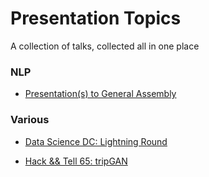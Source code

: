# Presentation Topics 

A collection of talks, collected all in one place

### NLP

+ [Presentation(s) to General Assembly](https://thoppe.github.io/Presentation_Topics/General_Assembly/index.html)

### Various

+ [Data Science DC: Lightning Round](https://github.com/thoppe/Presentation_Topics/blob/master/docs/DS/Brachistochrone.ipynb)

+ [Hack && Tell 65: tripGAN](https://thoppe.github.io/Presentation_Topics/HnT_65_trypophobia/index.html)


